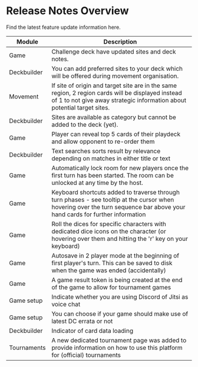 # Release Notes Overview 

Find the latest feature update information here.

| Module | Description | 
| --- | --- |
| Game | Challenge deck have updated sites and deck notes. |
| Deckbuilder | You can add preferred sites to your deck which will be offered during movement organisation. |
| Movement | If site of origin and target site are in the same region, 2 region cards will be displayed instead of 1 to not give away strategic information about potential target sites.  |
| Deckbuilder | Sites are available as category but cannot be added to the deck (yet). |
| Game | Player can reveal top 5 cards of their playdeck and allow opponent to re-order them |
| Deckbuilder | Text searches sorts result by relevance depending on matches in either title or text |
| Game  | Automatically lock room for new players once the first turn has been started. The room can be unlocked at any time by the host. |
| Game  | Keyboard shortcuts added to traverse through turn phases - see tooltip at the cursor when hovering over the turn sequence bar above your hand cards for further information |
| Game  | Roll the dices for specific characters with dedicated dice icons on the character (or hovering over them and hitting the 'r' key on your keyboard) |
| Game  | Autosave in 2 player mode at the beginning of first player's turn. This can be saved to disk when the game was ended (accidentally) |
| Game  | A game result token is being created at the end of the game to allow for tournament games |
| Game setup | Indicate whether you are using Discord of Jitsi as voice chat |
| Game setup | You can choose if your game should make use of latest DC errata or not |
| Deckbuilder | Indicator of card data loading |
| Tournaments  | A new dedicated tournament page was added to provide information on how to use this platform for (official) tournaments |

